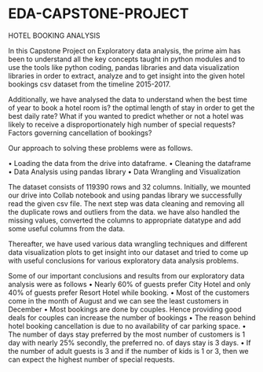 # EDA-CAPSTONE-PROJECT
HOTEL BOOKING ANALYSIS

In this Capstone Project on Exploratory data analysis, the prime aim has been to understand all the key concepts taught in python modules and to use the tools like python coding, pandas libraries and data visualization libraries in order to extract, analyze and to get insight into the given hotel bookings csv dataset from the timeline 2015-2017. 

Additionally, we have analysed the data to understand when the best time of year to book a hotel room is? the optimal length of stay in order to get the best daily rate? What if you wanted to predict whether or not a hotel was likely to receive a disproportionately high number of special requests? 
Factors governing cancellation of bookings?

Our approach to solving these problems were as follows.

•	Loading the data from the drive into dataframe.
•	Cleaning the dataframe 
•	Data Analysis using pandas library
•	Data Wrangling and Visualization

The dataset consists of 119390 rows and 32 columns.
Initially, we mounted our drive into Collab notebook and using pandas library we successfully read the given csv file. The next step was data cleaning and removing all the duplicate rows and outliers from the data. we have also handled the missing values, converted the columns to appropriate datatype and add some useful columns from the data.

Thereafter, we have used various data wrangling techniques and different data visualization plots to get insight into our dataset and tried to come up with useful conclusions for various exploratory data analysis problems. 

Some of our important conclusions and results from our exploratory data analysis were as follows
•	Nearly 60% of guests prefer City Hotel and only 40% of guests prefer Resort Hotel while booking.
•	Most of the customers come in the month of August and we can see the least customers in December
•	Most bookings are done by couples. Hence providing good deals for couples can increase the number of bookings
•	 The reason behind hotel booking cancellation is due to no availability of car parking space.
•	The number of days stay preferred by the most number of customers is 1 day with nearly 25% secondly, the preferred no. of days stay is 3 days.
•	If the number of adult guests is 3 and if the number of kids is 1 or 3, then we can expect the highest number of special requests.

